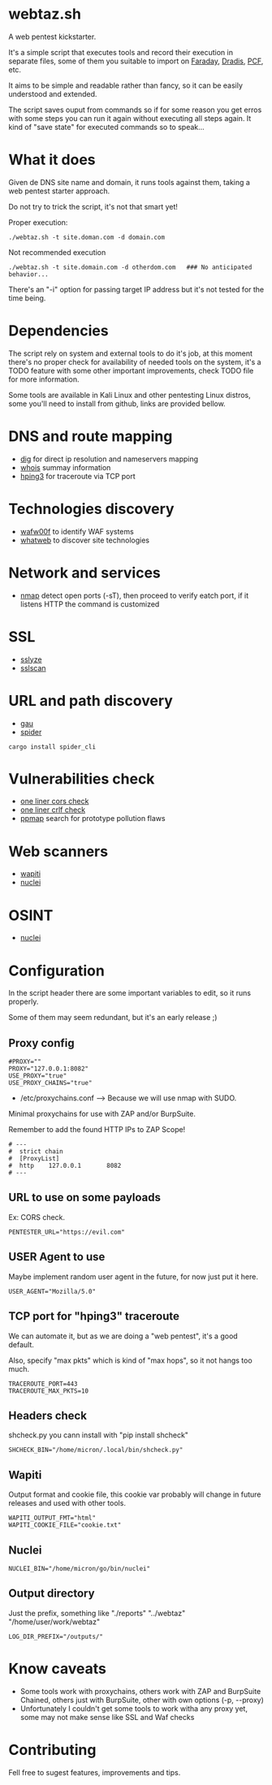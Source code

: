 # webtaz.sh

A web pentest kickstarter.

It's a simple script that executes tools and record their execution in separate files, some of them you suitable to import on [Faraday](https://faradaysec.com), [Dradis](https://dradisframework.com/ce/), [PCF](https://gitlab.com/invuls/pentest-projects/pcf), etc.

It aims to be simple and readable rather than fancy, so it can be easily understood and extended.

The script saves ouput from commands so if for some reason you get erros with some steps you can run it again without executing all steps again. It kind of "save state" for executed commands so to speak...

# What it does
Given de DNS site name and domain, it runs tools against them, taking a web pentest starter approach.

Do not try to trick the script, it's not that smart yet!

Proper execution:
```
./webtaz.sh -t site.doman.com -d domain.com
```
Not recommended execution
```
./webtaz.sh -t site.domain.com -d otherdom.com   ### No anticipated behavior...
```
There's an "-i" option for passing target IP address but it's not tested for the time being.

# Dependencies
The script rely on system and external tools to do it's job, at this moment there's no proper check for availability of needed tools on the system, it's a TODO feature with some other important improvements, check TODO file for more information.

Some tools are available in Kali Linux and other pentesting Linux distros, some you'll need to install from github, links are provided bellow.

# DNS and route mapping
* [dig](https://github.com/tigeli/bind-utils) for direct ip resolution and nameservers mapping
* [whois](https://github.com/rfc1036/whois) summay information
* [hping3](https://github.com/antirez/hping/tree/master) for traceroute via TCP port

# Technologies discovery
* [wafw00f](https://github.com/EnableSecurity/wafw00f) to identify WAF systems
* [whatweb](https://github.com/urbanadventurer/WhatWeb) to discover site technologies

# Network and services
* [nmap](https://nmap.org) detect open ports (-sT), then proceed to verify eatch port, if it listens HTTP the command is customized

# SSL
* [sslyze](https://github.com/nabla-c0d3/sslyze)
* [sslscan](https://github.com/rbsec/sslscan)

# URL and path discovery
* [gau](https://github.com/lc/gau)
* [spider](https://github.com/spider-rs/spider)
```
cargo install spider_cli
```

# Vulnerabilities check
* [one liner cors check](https://github.com/kleiton0x00/CORS-one-liner)
* [one liner crlf check](https://github.com/kleiton0x00/CRLF-one-liner)
* [ppmap](https://github.com/kleiton0x00/ppmap) search for prototype pollution flaws

# Web scanners
* [wapiti](https://github.com/wapiti-scanner/wapiti)
* [nuclei](https://github.com/projectdiscovery/nuclei)

# OSINT
* [nuclei](https://github.com/projectdiscovery/nuclei)

# Configuration
In the script header there are some important variables to edit, so it runs properly.

Some of them may seem redundant, but it's an early release ;)

## Proxy config
```
#PROXY=""
PROXY="127.0.0.1:8082"
USE_PROXY="true"
USE_PROXY_CHAINS="true"
```
* /etc/proxychains.conf
--> Because we will use nmap with SUDO.

Minimal proxychains for use with ZAP and/or BurpSuite.

Remember to add the found HTTP IPs to ZAP Scope!

```
# ---
#  strict chain
#  [ProxyList]
#  http    127.0.0.1       8082
# ---
```
## URL to use on some payloads
Ex: CORS check.
```
PENTESTER_URL="https://evil.com"
```
## USER Agent to use
Maybe implement random user agent in the future, for now just put it here.
```
USER_AGENT="Mozilla/5.0"
```
## TCP port for "hping3" traceroute
We can automate it, but as we are doing a "web pentest", it's a good default.

Also, specify "max pkts" which is kind of "max hops", so it not hangs too much.
```
TRACEROUTE_PORT=443
TRACEROUTE_MAX_PKTS=10
```
## Headers check
shcheck.py you cann install with "pip install shcheck"
```
SHCHECK_BIN="/home/micron/.local/bin/shcheck.py"
```
## Wapiti
Output format and cookie file, this cookie var probably will change in future releases and used with other tools.
```
WAPITI_OUTPUT_FMT="html"
WAPITI_COOKIE_FILE="cookie.txt"
```
## Nuclei

```
NUCLEI_BIN="/home/micron/go/bin/nuclei"
```
## Output directory
Just the prefix, something like "./reports" "../webtaz" "/home/user/work/webtaz"
```
LOG_DIR_PREFIX="/outputs/"
```

# Know caveats
* Some tools work with proxychains, others work with ZAP and BurpSuite Chained, others just with BurpSuite, other with own options (-p, --proxy)
* Unfortunately I couldn't get some tools to work witha any proxy yet, some may not make sense like SSL and Waf checks

# Contributing
Fell free to sugest features, improvements and tips.

